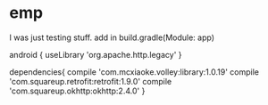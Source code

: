 # emp

I was just testing stuff.
add in build.gradle(Module: app)

android {
        useLibrary 'org.apache.http.legacy'
    }
    
    
    
   dependencies{
   compile 'com.mcxiaoke.volley:library:1.0.19'
    compile 'com.squareup.retrofit:retrofit:1.9.0'
    compile 'com.squareup.okhttp:okhttp:2.4.0'
    }
